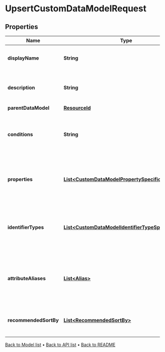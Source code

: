 

# UpsertCustomDataModelRequest


## Properties

| Name | Type | Description | Notes |
|------------ | ------------- | ------------- | -------------|
|**displayName** | **String** | The name of the Custom Data Model. |  |
|**description** | **String** | A description for the Custom Data Model. |  |
|**parentDataModel** | [**ResourceId**](ResourceId.md) |  |  [optional] |
|**conditions** | **String** | The conditions that the bound entity must meet to be valid. |  [optional] |
|**properties** | [**List&lt;CustomDataModelPropertySpecification&gt;**](CustomDataModelPropertySpecification.md) | The properties that are required or allowed on the bound entity. |  [optional] |
|**identifierTypes** | [**List&lt;CustomDataModelIdentifierTypeSpecification&gt;**](CustomDataModelIdentifierTypeSpecification.md) | The identifier types that are required or allowed on the bound entity. |  [optional] |
|**attributeAliases** | [**List&lt;Alias&gt;**](Alias.md) | The aliaes for property keys, identifier types, and fields on the bound entity. |  [optional] |
|**recommendedSortBy** | [**List&lt;RecommendedSortBy&gt;**](RecommendedSortBy.md) | The preferred default sorting instructions. |  [optional] |



[Back to Model list](../README.md#documentation-for-models) &#8226; [Back to API list](../README.md#documentation-for-api-endpoints) &#8226; [Back to README](../README.md)


